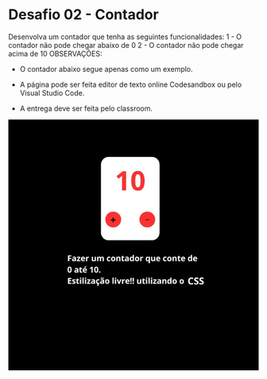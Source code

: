 # Desafio 02 - Contador

Desenvolva um contador que tenha as seguintes funcionalidades:
1 - O contador não pode chegar abaixo de 0
2 - O contador não pode chegar acima de 10
OBSERVAÇÕES:

- O contador abaixo segue apenas como um exemplo.

- A página pode ser feita editor de texto online Codesandbox ou pelo Visual Studio Code.

- A entrega deve ser feita pelo classroom.

<img src="exemplo.png">
